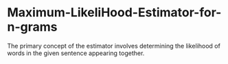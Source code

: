 # Maximum-LikeliHood-Estimator-for-n-grams
The primary concept of the estimator involves determining the likelihood of words in the given sentence appearing together.
